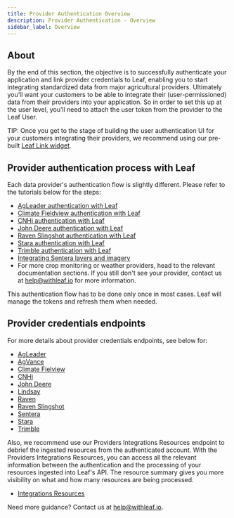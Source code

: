 ```yaml
---
title: Provider Authentication Overview
description: Provider Authentication - Overview
sidebar_label: Overview
---
```

<!-- the following links are referenced throughout this document -->
[1]: https://docs.withleaf.io/docs/Link_provider_connection
[2]: https://withleaf.io/en/whats-new/john-deere-authentication-with-leaf/
[3]: https://withleaf.io/en/whats-new/climate-fieldview-authentication-with-leaf/
[4]: https://withleaf.io/en/whats-new/agleader-authentication-with-leaf/
[5]: https://withleaf.io/en/whats-new/cnhi-authentication-with-leaf/
[6]: https://withleaf.io/en/whats-new/raven-slingshot-integration-with-leaf/
[7]: https://withleaf.io/en/whats-new/stara-authentication-with-leaf/
[8]: https://withleaf.io/en/whats-new/trimble-authentication-with-leaf/
[9]: https://withleaf.io/en/whats-new/sentera-integration-with-leaf/



[10]: https://docs.withleaf.io/docs/credentials_cnhi
[11]: https://docs.withleaf.io/docs/credentials_stara
[12]: https://docs.withleaf.io/docs/credentials_raven
[13]: https://docs.withleaf.io/docs/credentials_agleader
[14]: https://docs.withleaf.io/docs/credentials_raven_slingshot
[15]: https://docs.withleaf.io/docs/credentials_sentera
[16]: https://docs.withleaf.io/docs/credentials_agvance
[17]: https://docs.withleaf.io/docs/credentials_john_deere/
[18]: https://docs.withleaf.io/docs/credentials_cfv
[19]: https://docs.withleaf.io/docs/credentials_trimble
[20]: https://docs.withleaf.io/docs/integrations_endpoints
[21]: https://docs.withleaf.io/docs/credentials_lindsay

## About 
By the end of this section, the objective is to successfully authenticate your application and link provider credentials to Leaf, enabling you to start integrating standardized data from major agricultural providers. Ultimately you’ll want your customers to be able to integrate their (user-permissioned) data from their providers into your application. So in order to set this up at the user level, you’ll need to attach the user token from the provider to the Leaf User. 

TIP: Once you get to the stage of building the user authentication UI for your customers integrating their providers, we recommend using our pre-built [Leaf Link widget][1]. 

## Provider authentication process with Leaf
Each data provider's authentication flow is slightly different. Please refer to the tutorials below for the steps:
- [AgLeader authentication with Leaf][4]
- [Climate Fieldview authentication with Leaf][3]
- [CNHi authentication with Leaf][5]
- [John Deere authentication with Leaf][2]
- [Raven Slingshot authentication with Leaf][6]
- [Stara authentication with Leaf][7]
- [Trimble authentication with Leaf][8]
- [Integrating Sentera layers and imagery][9]
- For more crop monitoring or weather providers, head to the relevant documentation sections. If you still don't see your provider, contact us at help@withleaf.io for more information. 

This authentication flow has to be done only once in most cases. Leaf will manage the tokens and refresh them when needed.

## Provider credentials endpoints
For more details about provider credentials endpoints, see below for:
- [AgLeader][13]
- [AgVance][16]
- [Climate Fielview][18]
- [CNHi][10]
- [John Deere][17]
- [Lindsay][21]
- [Raven][12]
- [Raven Slingshot][14]
- [Sentera][15]
- [Stara][11]
- [Trimble][19]

Also, we recommend use our Providers Integrations Resources endpoint to debrief the ingested resources from the authenticated account. 
With the Providers Integrations Resources, you can access all the relevant information between the authentication and the processing of your 
resources ingested into Leaf's API. The resource summary gives you more visibility on what and how many resources are being processed. 
- [Integrations Resources][20]

Need more guidance? Contact us at help@withleaf.io.